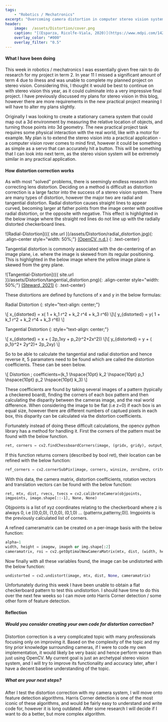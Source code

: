```yaml
---
tags: 
    - "Robotics / Mechatronics"
excerpt: "Overcoming camera distortion in computer stereo vision systems."
header:
    image:  /assets/Distortion/cover.png
    caption: "[(Esparza, Ricolfe-Viala, 2020)](https://www.mdpi.com/1424-8220/20/13/3695)" 
    overlay_color: "#000"
    overlay_filter: "0.5"
---
```

#### What I have been doing

This week in robotics / mechatronics I was essentially given free rain to do research for my project in term 2. In year 11 I missed a significant amount of term 4 due to ilness and was unable to complete my planned project on stereo vision. Considering this, I thought it would be best to continue on with stereo vision this year, as it could culminate into a very impressive final project. I have previously discussed my plans for stereo vision in this blog, however there are more requirements in the new practical project meaning I will have to alter my plans slightly.

Originally I was looking to create a stationary camera system that could map out a 3d environment by measuring the relative location of objects, and turning those points into 3d geometry. The new practical project task requires some physical interaction with the real world, like with a motor for example. My plan is to extend the stereo vision into a practical application - a computer vision rover comes to mind first, however it could be something as simple as a servo that can accurately hit a button. This will be something that I can look into next term, as the stereo vision system will be extremely similar in any practical application.

#### How distortion correction works

As with most "solved" problems, there is seemingly endless research into correcting lens distortion. Deciding on a method is difficult as distortion correction is a large factor into the success of a stereo vision system. There are many types of distortion, however the major two are radial and tangential distortion. Radial distortion causes straight lines to appear curved, becoming larger at father points from the image center with positive radial distortion, or the opposite with negative. This effect is highlighted in the below image where the straight red lines do not line up with the radially distorted checkerboard lines.

![Radial-Distortion]({{ site.url }}/assets/Distortion/radial_distortion.jpg){: .align-center style="width: 50%;"}
[(OpenCV, n.d.)](https://docs.opencv.org/4.x/dc/dbb/tutorial_py_calibration.html)
{: .text-center}

Tangential distortion is commonly associated with the de-centering of an image plane, i.e. where the image is skewed from its regular positioning. This is highlighted in the below image where the yellow image plane is skewed from the grey plane. 

![Tangential-Distortion]({{ site.url }}/assets/Distortion/tangential_distortion.png){: .align-center style="width: 50%;"}
[(Steward, 2021)](https://www.tangramvision.com/blog/camera-modeling-exploring-distortion-and-distortion-models-part-i)
{: .text-center}

These distortions are defined by functions of x and y in the below formulas:

Radial Distortion
{: style="text-align: center;"}

\\[
x_{distorted} = x( 1 + k_1 r^2 + k_2 r^4 + k_3 r^6) 
\\]\\[
y_{distorted} = y( 1 + k_1 r^2 + k_2 r^4 + k_3 r^6)
\\]

Tangential Distortion
{: style="text-align: center;"}

\\[
x_{distorted} = x + ( 2p_1xy + p_2(r^2+2x^2)) 
\\]\\[
y_{distorted} = y + ( p_1(r^2+ 2y^2)+ 2p_2xy)
\\]

So to be able to calculate the tangential and radial distortion and hence reverse it, 5 paramaters need to be found which are called the distortion coefficients. These can be seen below.

\\[
Distortion \; coefficients=(k_1 \hspace{10pt} k_2 \hspace{10pt} p_1 \hspace{10pt} p_2 \hspace{10pt} k_3)
\\]

These coefficients are found by taking several images of a pattern (typically a checkered board), finding the corners of each box pattern and then calculating the disparity between the cameras image, and the real world difference. When considering the image to be flat (i.e z=0) if each box is an equal size, however there are different numbers of captued pixels in each box, this disparity can be calculated via the distortion coefficients. 

Fortunately instead of doing these difficult calculations, the opencv python library has a method for handling it. First the corners of the pattern must be found with the below function.
~~~ python
ret, corners = cv2.findChessboardCorners(image, (gridx, gridy), output_corners)
~~~
If this function returns corners (described by bool ret), their location can be refined with the below function:
~~~ python
ref_corners = cv2.cornerSubPix(image, corners, winsize, zeroZone, criteria)
~~~
With this data, the camera matrix, distortion coefficients, rotation vectors and translation vectors can be found with the below function:
~~~
ret, mtx, dist, rvecs, tvecs = cv2.calibrateCamera(objpoints, imgpoints, image.shape[::-1], None, None)
~~~
Objpoints is a list of xyz coordinates relating to the checkerboard where z is always 0, i.e [(0,0,0), (1,0,0), (0,1,0) ... (patternx,patterny,0)]. Imgpoints is the previously calculated list of corners. 

A refined cameramatrix can be created on a per-image basis with the below function:

~~~ python
alpha=1
width, height = imagew, imageh or img.shape[:2]
cameramatrix, roi = cv2.getOptimalNewCameraMatrix(mtx, dist, (width, height), alpha, (width, height))
~~~
Now finally with all these variables found, the image can be undistorted with the below function:
~~~ python
undistorted = cv2.undistort(image, mtx, dist, None, cameramatrix)
~~~

Unfortunately during this week I have been unable to obtain a flat checkerboard pattern to test this undistortion. I should have time to do this over the next few weeks so I can move onto Harris Corner detection / some other form of feature detection.

#### Reflection

##### Would you consider creating your own code for distortion correction?

Distortion correction is a very complicated topic with many professionals focusing only on improving it. Based on the complexity of the topic and my tiny prior knowledge surrounding cameras,  if I were to code my own implementation, it would likely be very basic and hence perform worse than just using OpenCV. My current goal is just an archetypal stereo vision system, and I will try to improve its functionality and accuracy later, after I have a decent baseline understanding of the topic.

##### What are your next steps?

After I test the distortion correction with my camera system, I will move onto feature detection algorithms. Harris Corner detection is one of the most iconic of these algorithms, and would be fairly easy to understand and write code for, however it is long outdated. After some research I will decide if I want to do a better, but more complex algorithm. 